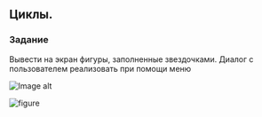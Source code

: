 ## Циклы.

### Задание
Вывести на экран фигуры, заполненные звездочками. Диалог с пользователем реализовать при помощи меню

![Image alt](https://github.com/{nindosur}/{task8}/raw/{main}/{img}/image.png)


<image src="/images/image.jpg" alt="figure">
